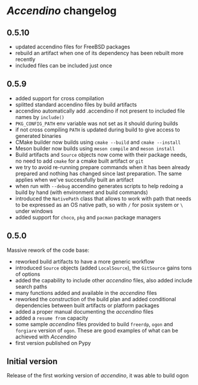 # _Accendino_ changelog

## 0.5.10

* updated accendino files for FreeBSD packages
* rebuild an artifact when one of its dependency has been rebuilt more recently
* included files can be included just once


## 0.5.9

* added support for cross compilation
* splitted standard accendino files by build artifacts
* accendino automatically add .accendino if not present to included file names by `include()`
* `PKG_CONFIG_PATH` env variable was not set as it should during builds
* if not cross compiling `PATH` is updated during build to give access to generated binaries
* CMake builder now builds using `cmake --build` and `cmake --install`
* Meson builder now builds using `meson compile` and `meson install`
* Build artifacts and `Source` objects now come with their package needs, no need to add `cmake` for a cmake built artifact or `git`
* we try to avoid re-running prepare commands when it has been already prepared and nothing has changed since last preparation. The same applies
  when we've successfully built an artifact
* when run with `--debug` accendino generates scripts to help redoing a build by hand (with environment and build commands)
* introduced the `NativePath` class that allows to work with path that needs to be expressed as an OS native path, so with `/` for
  posix system or `\` under windows
* added support for `choco`, `pkg` and `pacman` package managers


## 0.5.0
Massive rework of the code base:

* reworked build artifacts to have a more generic workflow
* introduced `Source` objects (added `LocalSource`), the `GitSource` gains tons of options
* added the capability to include other _accendino_ files, also added include search paths
* many functions added and available in the _accendino_ files
* reworked the construction of the build plan and added conditional dependencies between built artifacts or platform packages
* added a proper manual documenting the _accendino_ files
* added a `resume from` capacity
* some sample _accendino_ files provided to build `freerdp`, `ogon` and `forgiare` version of `ogon`. These
  are good examples of what can be achieved with _Accendino_
* first version published on Pypy

## Initial version
Release of the first working version of _accendino_, it was able to build ogon